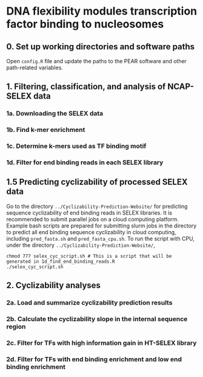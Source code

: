 # DNA flexibility modules transcription factor binding to nucleosomes

## 0. Set up working directories and software paths
Open `config.R` file and update the paths to the PEAR software and other path-related variables.

## 1. Filtering, classification, and analysis of NCAP-SELEX data

### 1a. Downloading the SELEX data

### 1b. Find k-mer enrichment

### 1c. Determine k-mers used as TF binding motif

### 1d. Filter for end binding reads in each SELEX library

## 1.5 Predicting cyclizability of processed SELEX data 

Go to the directory `../Cyclizability-Prediction-Website/` for predicting sequence cyclizability of end binding reads in SELEX libraries. It is recommended to submit parallel jobs on a cloud computing platform. Example bash scripts are prepared for submitting slurm jobs  in the directory to predict all end binding sequence cyclizability in cloud computing, including `pred_fasta.sh` and `pred_fasta_cpu.sh`. To run the script with CPU, under the directory `../Cyclizability-Prediction-Website/`,

```{bash}
chmod 777 selex_cyc_script.sh # This is a script that will be generated in 1d_find_end_binding_reads.R
./selex_cyc_script.sh
```

## 2. Cyclizability analyses

### 2a. Load and summarize cyclizability prediction results

### 2b. Calculate the cyclizability slope in the internal sequence region

### 2c. Filter for TFs with high information gain in HT-SELEX library

### 2d. Filter for TFs with end binding enrichment and low end binding enrichment
